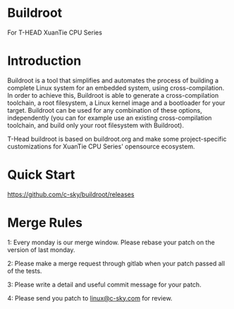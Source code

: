 # Buildroot
For T-HEAD XuanTie CPU Series

# Introduction
Buildroot is a tool that simplifies and automates the process of building a complete Linux system for an embedded system, using cross-compilation. In order to achieve this, Buildroot is able to generate a cross-compilation toolchain, a root filesystem, a Linux kernel image and a bootloader for your target. Buildroot can be used for any combination of these options, independently (you can for example use an existing cross-compilation toolchain, and build only your root filesystem with Buildroot).

T-Head buildroot is based on buildroot.org and make some project-specific customizations for XuanTie CPU Series' opensource ecosystem.

# Quick Start
https://github.com/c-sky/buildroot/releases

# Merge Rules
1: Every monday is our merge window. Please rebase your patch on the version of last monday.

2: Please make a merge request through gitlab when your patch passed all of the tests.

3: Please write a detail and useful commit message for your patch.

4: Please send you patch to linux@c-sky.com for review.

